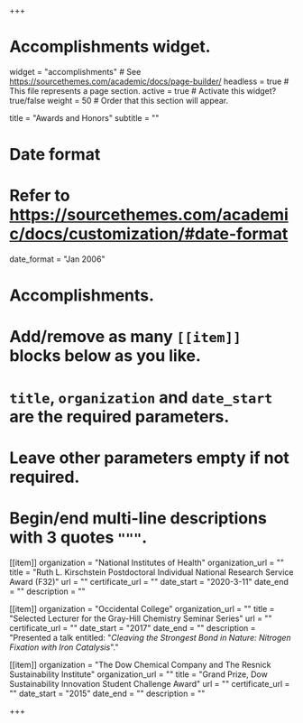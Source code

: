 +++
# Accomplishments widget.
widget = "accomplishments"  # See https://sourcethemes.com/academic/docs/page-builder/
headless = true  # This file represents a page section.
active = true  # Activate this widget? true/false
weight = 50  # Order that this section will appear.

title = "Awards and Honors"
subtitle = ""

# Date format
#   Refer to https://sourcethemes.com/academic/docs/customization/#date-format
date_format = "Jan 2006"

# Accomplishments.
#   Add/remove as many `[[item]]` blocks below as you like.
#   `title`, `organization` and `date_start` are the required parameters.
#   Leave other parameters empty if not required.
#   Begin/end multi-line descriptions with 3 quotes `"""`.

[[item]]
  organization = "National Institutes of Health"
  organization_url = ""
  title = "Ruth L. Kirschstein Postdoctoral Individual National Research Service Award (F32)"
  url = ""
  certificate_url = ""
  date_start = "2020-3-11"
  date_end = ""
  description = ""

[[item]]
  organization = "Occidental College"
  organization_url = ""
  title = "Selected Lecturer for the Gray-Hill Chemistry Seminar Series"
  url = ""
  certificate_url = ""
  date_start = "2017"
  date_end = ""
  description = "Presented a talk entitled: "_Cleaving the Strongest Bond in Nature: Nitrogen Fixation with Iron Catalysis_"."
  
[[item]]
  organization = "The Dow Chemical Company and The Resnick Sustainability Institute"
  organization_url = ""
  title = "Grand Prize, Dow Sustainability Innovation Student Challenge Award"
  url = ""
  certificate_url = ""
  date_start = "2015"
  date_end = ""
  description = ""

+++

